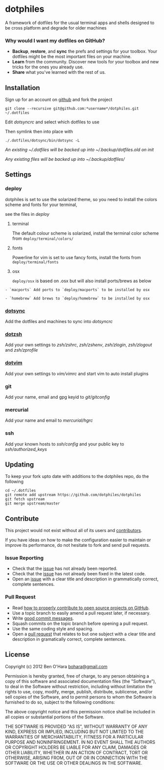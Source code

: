 dotphiles
=========

A framework of dotfiles for the usual terminal apps and shells designed to be
cross platform and degrade for older machines

### Why would I want my dotfiles on GitHub?

  - **Backup**, **restore**, and **sync** the prefs and settings for your 
    toolbox. Your dotfiles might be the most important files on your machine.
  - **Learn** from the community. Discover new tools for your toolbox and new 
    tricks for the ones you already use.
  - **Share** what you've learned with the rest of us.


Installation
------------

Sign up for an account on [github][1] and fork the project

    git clone --recursive git@github.com:*username*/dotphiles.git ~/.dotfiles

Edit *dotsyncrc* and select which dotfiles to use

Then symlink then into place with

    ./.dotfiles/dotsync/bin/dotsync -L

*An existing ~/.dotfiles will be backed up into ~/.backup/dotfiles.old on init*

*Any existing files will be backed up into ~/.backup/dotfiles/*

Settings
--------

### deploy

dotphiles is set to use the solarized theme, so you need to install the
colors scheme and fonts for your terminal,

see the files in *deploy*

  1. terminal

     The default colour scheme is solarized, install the terminal 
     color scheme from `deploy/terminal/colors/`

  2. fonts

     Powerline for vim is set to use fancy fonts, install the fonts 
     from `deploy/terminal/fonts`

  3. osx

     `deploy/osx` is based on .osx but will also install ports/brews as below

    - `macports` Add ports to `deploy/macports` to be installed by osx

    - `homebrew` Add brews to `deploy/homebrew` to be installed by osx

### [dotsync](https://github.com/dotphiles/dotsync)

Add the dotfiles and machines to sync into *dotsyncrc*

### [dotzsh](https://github.com/dotphiles/dotzsh)

Add your own settings to *zsh/zshrc*, *zsh/zshenv*, *zsh/zlogin*, *zsh/zlogout* and *zsh/zprofile* 

### [dotvim](https://github.com/dotphiles/dotvim)

Add your own settings to *vim/vimrc* and start vim to auto install plugins

### git

Add your name, email and gpg keyid to *git/gitconfig*

### mercurial

Add your name and email to *mercurial/hgrc*

### ssh

Add your known hosts to *ssh/config* and your public key to *ssh/authorized_keys*

Updating
--------

To keep your fork upto date with additions to the dotphiles repo, do the following

    cd ~/.dotfiles
    git remote add upstream https://github.com/dotphiles/dotphiles
    git fetch upstream
    git merge upstream/master

Contribute
----------

This project would not exist without all of its users and [contributors][2].

If you have ideas on how to make the configuration easier to maintain or
improve its performance, do not hesitate to fork and send pull requests.

### Issue Reporting

   - Check that the [issue][3] has not already been reported.
   - Check that the [issue][3] has not already been fixed in the latest code.
   - Open an [issue][3] with a clear title and description in grammatically correct,
     complete sentences.

### Pull Request

   - Read [how to properly contribute to open source projects on GitHub][4].
   - Use a topic branch to easily amend a pull request later, if necessary.
   - Write [good commit messages][5].
   - Squash commits on the topic branch before opening a pull request.
   - Use the same coding style and spacing.
   - Open a [pull request][6] that relates to but one subject with a clear
     title and description in gramatically correct, complete sentences.

License
-------

Copyright (c) 2012 Ben O'Hara <bohara@gmail.com>

Permission is hereby granted, free of charge, to any person obtaining
a copy of this software and associated documentation files (the
"Software"), to deal in the Software without restriction, including
without limitation the rights to use, copy, modify, merge, publish,
distribute, sublicense, and/or sell copies of the Software, and to
permit persons to whom the Software is furnished to do so, subject to
the following conditions:

The above copyright notice and this permission notice shall be
included in all copies or substantial portions of the Software.

THE SOFTWARE IS PROVIDED "AS IS", WITHOUT WARRANTY OF ANY KIND,
EXPRESS OR IMPLIED, INCLUDING BUT NOT LIMITED TO THE WARRANTIES OF
MERCHANTABILITY, FITNESS FOR A PARTICULAR PURPOSE AND
NONINFRINGEMENT. IN NO EVENT SHALL THE AUTHORS OR COPYRIGHT HOLDERS BE
LIABLE FOR ANY CLAIM, DAMAGES OR OTHER LIABILITY, WHETHER IN AN ACTION
OF CONTRACT, TORT OR OTHERWISE, ARISING FROM, OUT OF OR IN CONNECTION
WITH THE SOFTWARE OR THE USE OR OTHER DEALINGS IN THE SOFTWARE.

[1]: https://github.com
[2]: https://github.com/dotphiles/dotphiles/contributors
[3]: https://github.com/dotphiles/dotphiles/issues
[4]: http://gun.io/blog/how-to-github-fork-branch-and-pull-request
[5]: http://tbaggery.com/2008/04/19/a-note-about-git-commit-messages.html
[6]: https://help.github.com/articles/using-pull-requests

